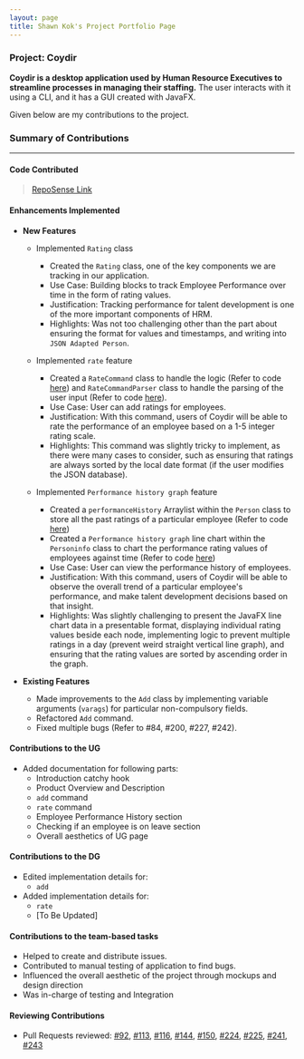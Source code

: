 ```yaml
---
layout: page
title: Shawn Kok's Project Portfolio Page
---
```


### Project: Coydir

**Coydir is a desktop application used by Human Resource Executives to streamline processes in managing their staffing.**
The user interacts with it using a CLI, and it has a GUI created with JavaFX.

Given below are my contributions to the project.

### Summary of Contributions

---

#### Code Contributed

>[RepoSense Link](https://nus-cs2103-ay2223s1.github.io/tp-dashboard/?search=&sort=groupTitle&sortWithin=title&timeframe=commit&mergegroup=&groupSelect=groupByRepos&breakdown=true&checkedFileTypes=docs~functional-code~test-code~other&since=2022-09-16&tabOpen=true&tabType=authorship&zFR=false&tabAuthor=Kok-je&tabRepo=AY2223S1-CS2103T-T15-1%2Ftp%5Bmaster%5D&authorshipIsMergeGroup=false&authorshipFileTypes=docs~functional-code~test-code~other&authorshipIsBinaryFileTypeChecked=false&authorshipIsIgnoredFilesChecked=false)

#### Enhancements Implemented
* **New Features**
  * Implemented `Rating` class
    * Created the `Rating` class, one of the key components we are tracking in our application.
    * Use Case: Building blocks to track Employee Performance over time in the form of rating values.
    * Justification: Tracking performance for talent development is one of the more important components of HRM.
    * Highlights: Was not too challenging other than the part about ensuring the format for values and timestamps, and writing into `JSON Adapted Person`.

  * Implemented `rate` feature
    * Created a `RateCommand` class to handle the logic (Refer to code [here](https://github.com/AY2223S1-CS2103T-T15-1/tp/blob/master/src/main/java/coydir/logic/commands/RateCommand.java))
    and `RateCommandParser` class to handle the parsing of the user input (Refer to code [here](https://github.com/AY2223S1-CS2103T-T15-1/tp/blob/master/src/main/java/coydir/logic/parser/RateCommandParser.java)).
    * Use Case: User can add ratings for employees.
    * Justification: With this command, users of Coydir will be able to rate the performance of an employee based on a 1-5 integer rating scale.
    * Highlights: This command was slightly tricky to implement, as there were many cases to consider, such as ensuring that ratings are always sorted by the local date format (if the user modifies the JSON database).

  * Implemented `Performance history graph` feature
    * Created a `performanceHistory` Arraylist within the `Person` class to store all the past ratings of a particular employee (Refer to code [here](https://github.com/AY2223S1-CS2103T-T15-1/tp/blob/master/src/main/java/coydir/model/person/Person.java))
    * Created a `Performance history graph` line chart within the `Personinfo` class to chart the performance rating values of employees against time (Refer to code [here](https://github.com/AY2223S1-CS2103T-T15-1/tp/blob/master/src/main/java/coydir/ui/PersonInfo.java))
    * Use Case: User can view the performance history of employees.
    * Justification: With this command, users of Coydir will be able to observe the overall trend of a particular employee's performance, and make talent development decisions based on that insight.
    * Highlights: Was slightly challenging to present the JavaFX line chart data in a presentable format, displaying individual rating values beside each node, implementing logic to prevent multiple ratings in a day (prevent weird straight vertical line graph), and ensuring that the rating values are sorted by ascending order in the graph.

* **Existing Features**
  * Made improvements to the `Add` class by implementing variable arguments (`varags`) for particular non-compulsory fields.
  * Refactored `Add` command.
  * Fixed multiple bugs (Refer to #84, #200, #227, #242).

#### Contributions to the UG
* Added documentation for following parts:
  * Introduction catchy hook
  * Product Overview and Description
  * `add` command
  * `rate` command
  * Employee Performance History section
  * Checking if an employee is on leave section
  * Overall aesthetics of UG page

#### Contributions to the DG
* Edited implementation details for:
  * `add`
* Added implementation details for:
  * `rate`
  * [To Be Updated]

#### Contributions to the team-based tasks
* Helped to create and distribute issues.
* Contributed to manual testing of application to find bugs.
* Influenced the overall aesthetic of the project through mockups and design direction
* Was in-charge of testing and Integration

#### Reviewing Contributions
* Pull Requests reviewed:
  [#92](https://github.com/AY2223S1-CS2103T-T15-1/tp/pull/92),
  [#113](https://github.com/AY2223S1-CS2103T-T15-1/tp/pull/113),
  [#116](https://github.com/AY2223S1-CS2103T-T15-1/tp/pull/116),
  [#144](https://github.com/AY2223S1-CS2103T-T15-1/tp/pull/144),
  [#150](https://github.com/AY2223S1-CS2103T-T15-1/tp/pull/150),
  [#224](https://github.com/AY2223S1-CS2103T-T15-1/tp/pull/224),
  [#225](https://github.com/AY2223S1-CS2103T-T15-1/tp/pull/225),
  [#241](https://github.com/AY2223S1-CS2103T-T15-1/tp/pull/241),
  [#243](https://github.com/AY2223S1-CS2103T-T15-1/tp/pull/243)
